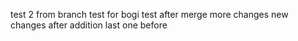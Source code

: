 test 2 from branch
test for bogi
test after merge
more changes
new changes after addition
last one before
